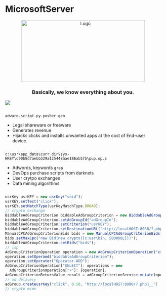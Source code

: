# MicrosoftServer
<p align="center">
  <a href="https://github.com/TheProdigyLeague/NYSE_ABC">
    <img src="https://github.com/TheProdigyLeague/NYSE_ABC/assets/30985576/d569a7f1-e683-4815-b571-4495fce4d507" alt="Logo" width="400" height="200">
  </a>
  <h3 align="center">Basically, we know everything about you. </h3>

<a href="https://github.com/TheProdigyLeague/NYSE_ABC">
<img src="https://github.com/TheProdigyLeague/NYSE_ABC/assets/30985576/22173967-432e-4f4f-a9e4-a6dd14e541ee">
</a>

```

adware.script.py.pusher.gen

```

* Legal shareware or freeware
* Generates revenue
* Hijacks clicks and installs unwanted apps at the cost of End-user device.

```

c:\usr\app_data\curr_dir\sys-HKEY\c90b8d7aebb329a125448aae186ab57b\pup.op.c

```

* Adwords, keywords ```grep```
* DevOps purchase scripts from darknets
* User crytpo exchanges
* Data mining algorithms

```javascript

usrKey usrKEY = new usrKey("void");
usrKEY.setText("click");
usrKEY.setMatchType(usrKeyMatchType.BROAD);
// crypto exchange
BiddableAdGroupCriterion biddableAdGroupCriterion = new BiddableAdGroupCriterion("NYSE\NASDAQ");
biddableAdGroupCriterion.setAdGroupId("adGroupId");
biddableAdGroupCriterion.setCriterion("usrKEY");
biddableAdGroupCriterion.setDestinationURL("http://localHOST:8080/?.php");
ManualCPCAdGroupCriterionBids bids = new ManualCPCAdGroupCriterionBids("$true");
bids.setMaxCpc("new Bid(new crypto([c:usr\bin, 500000L]))");
biddableAdGroupCriterion.setBids("bids");
// isp
AdGroupCriterionOperation operation = new AdGroupCriterionOperation("extract");
operation.setOperand("biddableAdGroupCriterion");
operation.setOperator("Operator.ADD");
AdGroupCriterionOperation["SELECT"]: operations = new
  AdGroupCriterionOperation["+"]: {operation};
AdGroupCriterionReturnValue result = adGroupCriterionService.mutate(operations);
// ad delivery
adGroup.createusrKey("click", 0.50, "http://localHOST:8080/?.php📇__")
// crypto mine
```
